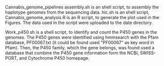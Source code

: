 Cannabis_genome_pipelines
assembly.sh is an shell script, to assembly the haplotype genomes from the sequencing data.
hic.sh is an shell script,
Cannabis_genome_analysis.R is an R script, to generate the plot used in the Figures. The data used in the script were uploaded to the date directory.

Work_p450.sh is a shell script, to identify and count the P450 genes in the genomes. The P450 genes were identified using hmmsearch with the Pfam database, PF00067.txt (it could be found used "PF00067" as key word in Pfam). Then, the P450 family, which the gene belongs, was found used a database that combine the P450 gene information form the NCBI, SWISS-PORT, and Cytochrome P450 homepage.
